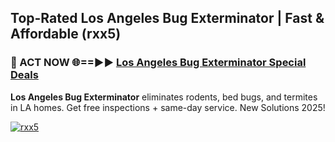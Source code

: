 ## Top-Rated Los Angeles Bug Exterminator | Fast & Affordable (rxx5)

<h3>🐜 ACT NOW 🌐==►► <a href="https://tinyurl.com/2dysvsjj" rel="nofollow">Los Angeles Bug Exterminator Special Deals</a></h3>

**Los Angeles Bug Exterminator** eliminates rodents, bed bugs, and termites in LA homes. Get free inspections + same-day service. New Solutions 2025!

[![rxx5](https://i.imgur.com/JCYaghj.jpeg)](https://tinyurl.com/2dysvsjj)